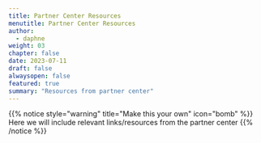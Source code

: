 ```yaml
---
title: Partner Center Resources
menutitle: Partner Center Resources
author: 
  - daphne
weight: 03
chapter: false
date: 2023-07-11
draft: false
alwaysopen: false
featured: true
summary: "Resources from partner center"
---
```

{{% notice style="warning" title="Make this your own" icon="bomb" %}}
Here we will include relevant links/resources from the partner center
{{% /notice %}}